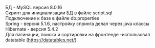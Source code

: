 БД - MySQL версия 8.0.16  
Скрипт для инициализации БД в файле script.sql  
Подключение к базе в файле db.properties  
Spring - версия 5.1.6, настройку спринга делал через java классы 
Hibernate - версия 5.4.2  
Для пагинации, поиска и сортировки на фронтенде -использовал datatable (https://datatables.net/)